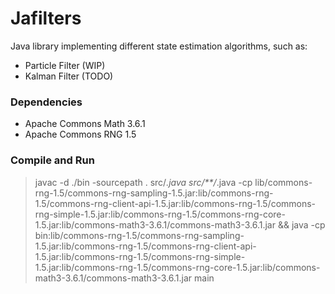 # Jafilters

Java library implementing different state estimation algorithms, such as:
- Particle Filter (WIP)
- Kalman Filter (TODO)

### Dependencies
- Apache Commons Math 3.6.1
- Apache Commons RNG  1.5


### Compile and Run 

> javac -d ./bin -sourcepath . src/*.java src/**/*.java -cp lib/commons-rng-1.5/commons-rng-sampling-1.5.jar:lib/commons-rng-1.5/commons-rng-client-api-1.5.jar:lib/commons-rng-1.5/commons-rng-simple-1.5.jar:lib/commons-rng-1.5/commons-rng-core-1.5.jar:lib/commons-math3-3.6.1/commons-math3-3.6.1.jar && java -cp bin:lib/commons-rng-1.5/commons-rng-sampling-1.5.jar:lib/commons-rng-1.5/commons-rng-client-api-1.5.jar:lib/commons-rng-1.5/commons-rng-simple-1.5.jar:lib/commons-rng-1.5/commons-rng-core-1.5.jar:lib/commons-math3-3.6.1/commons-math3-3.6.1.jar main

